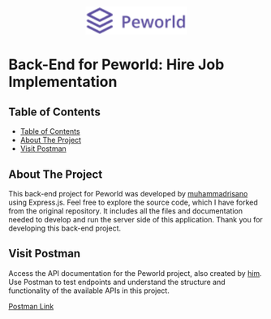 <div align="center">
  <img src="./public/peworld.png" alt="Logo Peworld" width="200"/>
</div>

# Back-End for Peworld: Hire Job Implementation

## Table of Contents

- [Table of Contents](#table-of-contents)
- [About The Project](#about-the-project)
- [Visit Postman](#visit-postman)

## About The Project

This back-end project for Peworld was developed by [muhammadrisano](https://github.com/muhammadrisano) using Express.js. Feel free to explore the source code, which I have forked from the original repository. It includes all the files and documentation needed to develop and run the server side of this application. Thank you for developing this back-end project.

## Visit Postman

Access the API documentation for the Peworld project, also created by [him](https://github.com/muhammadrisano). Use Postman to test endpoints and understand the structure and functionality of the available APIs in this project.

[Postman Link](https://documenter.getpostman.com/view/7675329/2s9YysDhDY#d67edcdf-e1ef-468b-9877-2c3e930c82a9)
